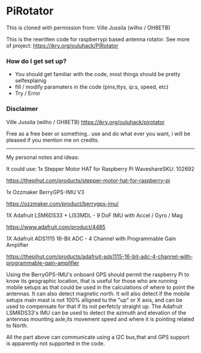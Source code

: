 # PiRotator #
This is cloned with permission from:
Ville Jussila (wilho / OH8ETB)

This is the rewritten code for raspberrypi based antenna rotator.
See more of project: https://jkry.org/ouluhack/PiRotator


### How do I get set up? ###

* You should get familiar with the code, most things should be pretty selfexplainig
* fill / modify paramaters in the code (pins,ttys, ip:s, speed, etc)
* Try / Error


### Disclaimer ###

 Ville Jussila (wilho / OH8ETB)
 https://jkry.org/ouluhack/pirotator
 
 Free as a free beer or something.. 
 use and do what ever you want, i will be pleased if you mention me on credits.

----------------------------------------------------------------------------
My personal notes and ideas:

It could use:
1x Stepper Motor HAT for Raspberry Pi WaveshareSKU: 102692 

https://thepihut.com/products/stepper-motor-hat-for-raspberry-pi




1x Ozzmaker BerryGPS-IMU V3 

https://ozzmaker.com/product/berrygps-imu/




1X Adafruit LSM6DS33 + LIS3MDL - 9 DoF IMU with Accel / Gyro / Mag

https://www.adafruit.com/product/4485




1X Adafruit ADS1115 16-Bit ADC - 4 Channel with Programmable Gain Amplifier

https://thepihut.com/products/adafruit-ads1115-16-bit-adc-4-channel-with-programmable-gain-amplifier




Using the BerryGPS-IMU's onboard GPS should permit the raspberry Pi to know its geographic location, that is useful for those who are running mobile setups as that could be used in the calculations of where to point the antennas. It can also detect magnetic north. It will also detect if the mobile setups main mast is not 100% alligned tu the "up" or X axis, and can be used to compensate for that if its not perfetcly straight up.
The Adafruit LSM6DS33's IMU can be used to detect the azimuth and elevation of the antennas mounting axle,its movement speed and where it is pointing related to North.

All the part above can communicate using a I2C bus,that and GPS support is apparently not supported in the code.
